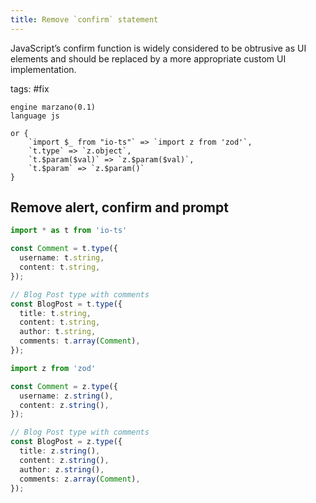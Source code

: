 ```yaml
---
title: Remove `confirm` statement
---
```


JavaScript’s confirm function is widely considered to be obtrusive as UI elements and should be replaced by a more appropriate custom UI implementation.

tags: #fix

```grit
engine marzano(0.1)
language js

or {
    `import $_ from "io-ts"` => `import z from 'zod'`,
    `t.type` => `z.object`,    
    `t.$param($val)` => `z.$param($val)`,
    `t.$param` => `z.$param()`
}
```

## Remove alert, confirm and prompt

```typescript
import * as t from 'io-ts'

const Comment = t.type({
  username: t.string,
  content: t.string,
});

// Blog Post type with comments
const BlogPost = t.type({
  title: t.string,
  content: t.string,
  author: t.string,
  comments: t.array(Comment),
});
```

```typescript
import z from 'zod'

const Comment = z.type({
  username: z.string(),
  content: z.string(),
});

// Blog Post type with comments
const BlogPost = z.type({
  title: z.string(),
  content: z.string(),
  author: z.string(),
  comments: z.array(Comment),
});
```
